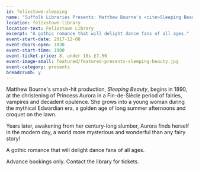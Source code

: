 ```yaml
---
id: felixstowe-sleeping
name: "Suffolk Libraries Presents: Matthew Bourne's <cite>Sleeping Beauty</cite>"
location: felixstowe-library
location-text: Felixstowe Library
excerpt: "A gothic romance that will delight dance fans of all ages."
event-start-date: 2017-12-08
event-doors-open: 1830
event-start-time: 1900
event-ticket-price: 8, under 18s £7.50
event-image-small: featured/featured-presents-sleeping-beauty.jpg
event-category: presents
breadcrumb: y
---
```


Matthew Bourne's smash-hit production, <cite>Sleeping Beauty</cite>, begins in 1890, at the christening of Princess Aurora in a Fin-de-Siècle period of fairies, vampires and decadent opulence. She grows into a young woman during the mythical Edwardian era, a golden age of long summer afternoons and croquet on the lawn.

Years later, awakening from her century-long slumber, Aurora finds herself in the modern day, a world more mysterious and wonderful than any fairy story!

A gothic romance that will delight dance fans of all ages.

Advance bookings only. Contact the library for tickets.
